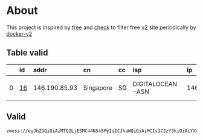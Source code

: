 
# About

This project is inspired by [free](https://github.com/freefq/free) and [check](https://github.com/yeahwu/check) to filter free [v2](https://github.com/v2fly/v2ray-core) site periodically by [docker-v2](https://hub.docker.com/r/v2ray/official)

    

## Table valid
|    | id                   | addr          | cn        | cc   | isp              | ip            | chatgpt          |
|---:|:---------------------|:--------------|:----------|:-----|:-----------------|:--------------|:-----------------|
|  0 | [16](config/16.json) | 146.190.85.93 | Singapore | SG   | DIGITALOCEAN-ASN | 146.190.85.93 | Yes (Region: SG) |

## Valid
```
vmess://eyJhZGQiOiAiMTQ2LjE5MC44NS45MyIsICJhaWQiOiAiMCIsICJzY3kiOiAiYXV0byIsICJob3N0IjogIm1lZGlhLWV4cDEubGljZG4uY29tIiwgImlkIjogImEyMTBhZGI4LWUyNjItNDk1Zi1jZGU5LWRkN2I2YjQ4ZDRhYSIsICJuZXQiOiAid3MiLCAicGF0aCI6ICIvaHlqZmdiZGhrIiwgInBvcnQiOiAiMjU1OTYiLCAicHMiOiAiZ2l0aHViLmNvbS9mcmVlZnEgLSBcdTdmOGVcdTU2ZmQgIDE2IiwgInRscyI6ICJub25lIiwgInNuaSI6ICIiLCAidHlwZSI6ICJub25lIiwgInYiOiAiMiIsICJtdXgiOiBmYWxzZX0=
```


